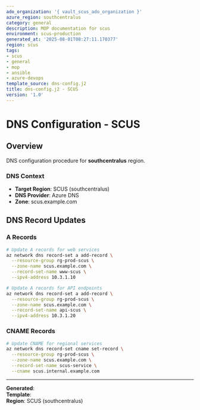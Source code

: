 ```yaml
---
ado_organization: '{ vault_scus_ado_organization }'
azure_region: southcentralus
category: general
description: MOP documentation for scus
environment: scus-production
generated_at: '2025-08-01T08:27:11.170377'
region: scus
tags:
- scus
- general
- mop
- ansible
- azure-devops
template_source: dns-config.j2
title: dns-config.j2 - SCUS
version: '1.0'
---
```



# DNS Configuration - SCUS

## Overview

DNS configuration procedure for **southcentralus** region.

### DNS Context

- **Target Region**: SCUS (southcentralus)
- **DNS Provider**: Azure DNS
- **Zone**: scus.example.com

## DNS Record Updates

### A Records
```bash
# Update A records for web services
az network dns record-set a add-record \
  --resource-group rg-prod-scus \
  --zone-name scus.example.com \
  --record-set-name www-scus \
  --ipv4-address 10.3.1.10

# Update A records for API endpoints
az network dns record-set a add-record \
  --resource-group rg-prod-scus \
  --zone-name scus.example.com \
  --record-set-name api-scus \
  --ipv4-address 10.3.1.20
```

### CNAME Records
```bash
# Update CNAME for regional services
az network dns record-set cname set-record \
  --resource-group rg-prod-scus \
  --zone-name scus.example.com \
  --record-set-name scus-service \
  --cname scus.internal.example.com
```

---

**Generated**:   
**Template**:   
**Region**: SCUS (southcentralus)